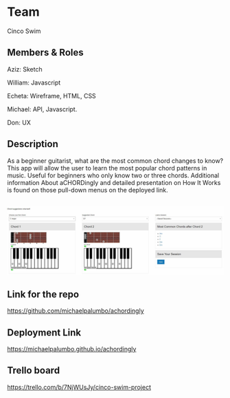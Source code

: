 

# Team
Cinco Swim

## Members & Roles

Aziz: Sketch

William: Javascript

Echeta: Wireframe, HTML, CSS

Michael: API, Javascript. 

Don: UX

## Description
As a beginner guitarist, what are the most common chord changes to know? This app will allow the user to learn the most popular chord patterns in music. Useful for beginners who only know two or three chords. Additional information About aCHORDingly and detailed presentation on How It Works is found on those pull-down menus on the deployed link.

##
![Suggested Chords](./assets/images/HowItWorks/SuggestedChords.JPG)

## Link for the repo
https://github.com/michaelpalumbo/achordingly

## Deployment Link
https://michaelpalumbo.github.io/achordingly

## Trello board
https://trello.com/b/7NjWUsJy/cinco-swim-project
